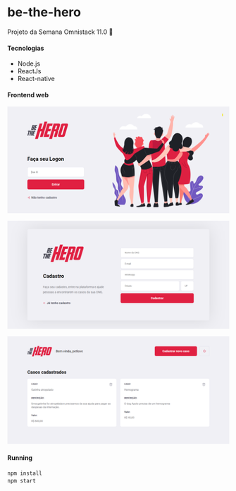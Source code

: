 # be-the-hero
Projeto da Semana Omnistack 11.0 🚀

#### Tecnologias
  * Node.js
  * ReactJs
  * React-native

#### Frontend web
![login](/screenshot/login.png)

![register](/screenshot/register.png)

![dashboard](/screenshot/dashboard.png)


#### Running

```sh
npm install
npm start
```
